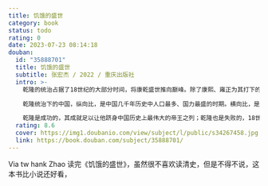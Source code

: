 ```yaml
---
title: 饥饿的盛世
category: book
status: todo
rating: 0
date: 2023-07-23 08:14:18
douban:
  id: "35888701"
  title: 饥饿的盛世
  subtitle: 张宏杰 / 2022 / 重庆出版社
  intro: >-
    乾隆的统治占据了18世纪的大部分时间，将康乾盛世推向巅峰。除了康熙、雍正为其打下的良好基础外，自制力强、勤政、处理问题果断迅速、善于吸收历代统治得失、感情生活比较专一、健康长寿等才是乾隆能够成功缔造盛世的重要因素。

    乾隆统治下的中国，纵向比，是中国几千年历史中人口最多、国力最盛的时期。横向比，是当时世界上最强大、最富庶的国家。然而，乾隆身后却是盛世的崩塌和一个逐渐衰败的大清王朝。乾隆晚年声势浩大的白莲教起义爆发；他死后不到半个世纪，鸦片战争爆发。

    乾隆是成功的，其成就足以让他跻身中国历史上最伟大的帝王之列；乾隆也是失败的，18世纪世界历史的发展让他的统治显得没有任何新意。从马戛尔尼使团访华事件可以看到，乾隆时期中西历史发展正经历另一种“大分流”。
  rating: 8.6
  cover: https://img1.doubanio.com/view/subject/l/public/s34267458.jpg
  link: https://book.douban.com/subject/35888701/
---
```


Via tw hank Zhao 读完《饥饿的盛世》，虽然很不喜欢读清史，但是不得不说，这本书比小说还好看，